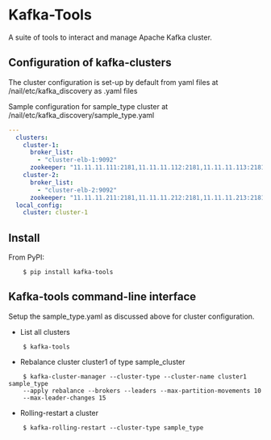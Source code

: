 # Kafka-Tools

A suite of tools to interact and manage Apache Kafka cluster.

## Configuration of kafka-clusters

The cluster configuration is set-up by default from yaml files at /nail/etc/kafka_discovery as <cluster-type>.yaml files

Sample configuration for sample_type cluster at /nail/etc/kafka_discovery/sample_type.yaml

```yaml
---
  clusters:
    cluster-1:
      broker_list:
        - "cluster-elb-1:9092"
      zookeeper: "11.11.11.111:2181,11.11.11.112:2181,11.11.11.113:2181/kafka-1"
    cluster-2:
      broker_list:
        - "cluster-elb-2:9092"
      zookeeper: "11.11.11.211:2181,11.11.11.212:2181,11.11.11.213:2181/kafka-2"
  local_config:
    cluster: cluster-1
```

## Install

From PyPI:
```shell
    $ pip install kafka-tools
```


## Kafka-tools command-line interface

Setup the sample_type.yaml as discussed above for cluster configuration.

* List all clusters

```shell
    $ kafka-tools
```

* Rebalance cluster cluster1 of type sample_cluster

```shell
    $ kafka-cluster-manager --cluster-type --cluster-name cluster1 sample_type
    --apply rebalance --brokers --leaders --max-partition-movements 10
    --max-leader-changes 15
```

* Rolling-restart a cluster

```shell
    $ kafka-rolling-restart --cluster-type sample_type
```
